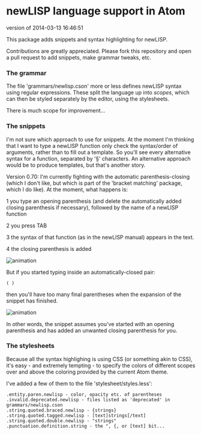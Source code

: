 # newLISP language support in Atom

version of 2014-03-13 16:46:51

This package adds snippets and syntax highlighting for newLISP.

Contributions are greatly appreciated. Please fork this repository and open a
pull request to add snippets, make grammar tweaks, etc.

### The grammar

The file 'grammars/newlisp.cson' more or less defines newLISP syntax using regular expressions. These split the language up into *scopes*, which can then be styled separately by the editor, using the stylesheets.

There is much scope for improvement...

### The snippets

I'm not sure which approach to use for snippets. At the moment I'm thinking that I want to type a newLISP function only check the syntax/order of arguments, rather than to fill out a template. So you'll see every alternative syntax for a function, separated by '§' characters. An alternative approach would be to produce templates, but that's another story.

Version 0.70: I'm currently fighting with the automatic parenthesis-closing (which I don't like, but which is part of the 'bracket matching' package, which I do like). At the moment, what happens is:

1  you type an opening parenthesis (and delete the automatically added closing parenthesis if necessary), followed by the name of a newLISP function

2  you press TAB

3  the syntax of that function (as in the newLISP manual) appears in the text.

4  the closing parenthesis is added

![animation](https://raw.github.com/cormullion/language-newlisp/master/animation1.gif)

But if you started typing inside an automatically-closed pair:

    ( )

then you'll have too many final parentheses when the expansion of the snippet has finished.

![animation](https://raw.github.com/cormullion/language-newlisp/master/animation.gif)

In other words, the snippet assumes you've started with an opening parenthesis and has added an unwanted closing parenthesis for you.

### The stylesheets

Because all the syntax highlighing is using CSS (or something akin to CSS), it's easy - and extremely tempting - to specify the colors of different scopes over and above the coloring provided by the current Atom theme.

I've added a few of them to the file 'stylesheet/styles.less':

    .entity.paren.newlisp - color, opacity etc. of parentheses
    .invalid.deprecated.newlisp - files listed as 'deprecated' in grammars/newlisp.cson
    .string.quoted.braced.newlisp - {strings}
    .string.quoted.tagged.newlisp - [text]strings[/text]
    .string.quoted.double.newlisp - "strings"
    .punctuation.definition.string - the ", {, or [text] bit...
